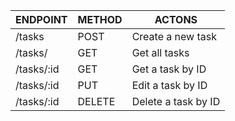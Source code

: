 | ENDPOINT     | METHOD | ACTONS                     |
|--------------|--------|----------------------------|
| /tasks       | POST   | Create a new task          |
| /tasks/      | GET    | Get all tasks              |
| /tasks/:id   | GET    | Get a task by ID           |
| /tasks/:id   | PUT    | Edit a task by ID          |
| /tasks/:id   | DELETE | Delete a task by ID        |
